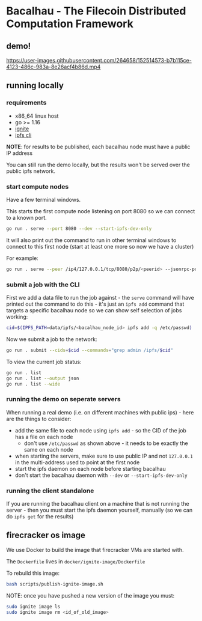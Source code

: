 # Bacalhau - The Filecoin Distributed Computation Framework

## demo!

https://user-images.githubusercontent.com/264658/152514573-b7b115ce-4123-486c-983a-8e26acf4b86d.mp4

## running locally

### requirements

 * x86_64 linux host
 * go >= 1.16
 * [ignite](https://ignite.readthedocs.io/en/stable/installation/)
 * [ipfs cli](https://github.com/ipfs/go-ipfs#install-prebuilt-binaries)

**NOTE**: for results to be published, each bacalhau node must have a public IP address

You can still run the demo locally, but the results won't be served over the public ipfs network.

### start compute nodes

Have a few terminal windows.

This starts the first compute node listening on port 8080 so we can connect to a known port.

```bash
go run . serve --port 8080 --dev --start-ipfs-dev-only
```

It will also print out the command to run in other terminal windows to connect to this first node (start at least one more so now we have a cluster)

For example:

```bash
go run . serve --peer /ip4/127.0.0.1/tcp/8080/p2p/<peerid> --jsonrpc-port <randomport> --start-ipfs-dev-only
```

### submit a job with the CLI

First we add a data file to run the job against - the `serve` command will have printed out the command to do this - it's just an `ipfs add` command that targets a specific bacalhau node so we can show self selection of jobs working:

```bash
cid=$(IPFS_PATH=data/ipfs/<bacalhau_node_id> ipfs add -q /etc/passwd)
```

Now we submit a job to the network:

```bash
go run . submit --cids=$cid --commands="grep admin /ipfs/$cid"
```

To view the current job status:

```bash
go run . list
go run . list --output json
go run . list --wide
```

### running the demo on seperate servers

When running a real demo (i.e. on different machines with public ips) - here are the things to consider:

 * add the same file to each node using `ipfs add` - so the CID of the job has a file on each node
   * don't use `/etc/passwd` as shown above - it needs to be exactly the same on each node
 * when starting the servers, make sure to use public IP and not `127.0.0.1` in the multi-address used to point at the first node
 * start the ipfs daemon on each node before starting bacalhau
 * don't start the bacalhau daemon with `--dev` or `--start-ipfs-dev-only`

### running the client standalone

If you are running the bacalhau client on a machine that is not running the server - then you must start the ipfs daemon yourself, manually (so we can do `ipfs get` for the results)

## firecracker os image

We use Docker to build the image that firecracker VMs are started with.

The `Dockerfile` lives in `docker/ignite-image/Dockerfile`

To rebuild this image:

```bash
bash scripts/publish-ignite-image.sh
```

NOTE: once you have pushed a new version of the image you must:

```bash
sudo ignite image ls
sudo ignite image rm <id_of_old_image>
```
